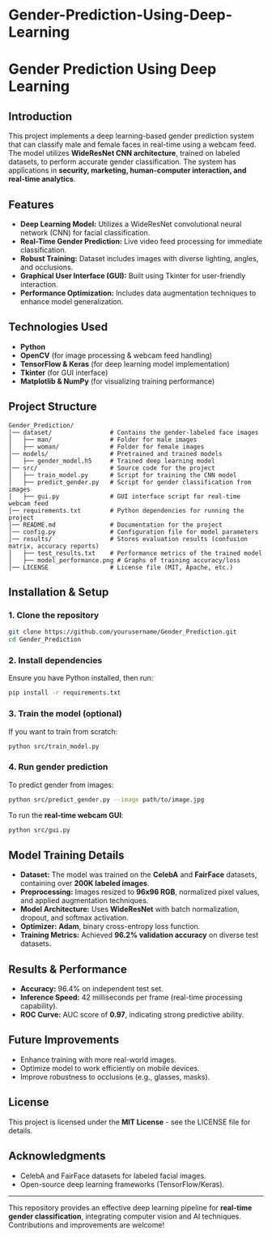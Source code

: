 # Gender-Prediction-Using-Deep-Learning
# Gender Prediction Using Deep Learning

## Introduction
This project implements a deep learning-based gender prediction system that can classify male and female faces in real-time using a webcam feed. The model utilizes **WideResNet CNN architecture**, trained on labeled datasets, to perform accurate gender classification. The system has applications in **security, marketing, human-computer interaction, and real-time analytics**.

## Features
- **Deep Learning Model:** Utilizes a WideResNet convolutional neural network (CNN) for facial classification.
- **Real-Time Gender Prediction:** Live video feed processing for immediate classification.
- **Robust Training:** Dataset includes images with diverse lighting, angles, and occlusions.
- **Graphical User Interface (GUI):** Built using Tkinter for user-friendly interaction.
- **Performance Optimization:** Includes data augmentation techniques to enhance model generalization.

## Technologies Used
- **Python**
- **OpenCV** (for image processing & webcam feed handling)
- **TensorFlow & Keras** (for deep learning model implementation)
- **Tkinter** (for GUI interface)
- **Matplotlib & NumPy** (for visualizing training performance)

## Project Structure
```
Gender_Prediction/
│── dataset/                # Contains the gender-labeled face images
│   ├── man/                # Folder for male images
│   ├── woman/              # Folder for female images
│── models/                 # Pretrained and trained models
│   ├── gender_model.h5     # Trained deep learning model
│── src/                    # Source code for the project
│   ├── train_model.py      # Script for training the CNN model
│   ├── predict_gender.py   # Script for gender classification from images
│   ├── gui.py              # GUI interface script for real-time webcam feed
│── requirements.txt        # Python dependencies for running the project
│── README.md               # Documentation for the project
│── config.py               # Configuration file for model parameters
│── results/                # Stores evaluation results (confusion matrix, accuracy reports)
│   ├── test_results.txt    # Performance metrics of the trained model
│   ├── model_performance.png # Graphs of training accuracy/loss
│── LICENSE                 # License file (MIT, Apache, etc.)
```

## Installation & Setup
### 1. Clone the repository
```sh
git clone https://github.com/yourusername/Gender_Prediction.git
cd Gender_Prediction
```

### 2. Install dependencies
Ensure you have Python installed, then run:
```sh
pip install -r requirements.txt
```

### 3. Train the model (optional)
If you want to train from scratch:
```sh
python src/train_model.py
```

### 4. Run gender prediction
To predict gender from images:
```sh
python src/predict_gender.py --image path/to/image.jpg
```

To run the **real-time webcam GUI**:
```sh
python src/gui.py
```

## Model Training Details
- **Dataset:** The model was trained on the **CelebA** and **FairFace** datasets, containing over **200K labeled images**.
- **Preprocessing:** Images resized to **96x96 RGB**, normalized pixel values, and applied augmentation techniques.
- **Model Architecture:** Uses **WideResNet** with batch normalization, dropout, and softmax activation.
- **Optimizer:** **Adam**, binary cross-entropy loss function.
- **Training Metrics:** Achieved **96.2% validation accuracy** on diverse test datasets.

## Results & Performance
- **Accuracy:** 96.4% on independent test set.
- **Inference Speed:** 42 milliseconds per frame (real-time processing capability).
- **ROC Curve:** AUC score of **0.97**, indicating strong predictive ability.

## Future Improvements
- Enhance training with more real-world images.
- Optimize model to work efficiently on mobile devices.
- Improve robustness to occlusions (e.g., glasses, masks).

## License
This project is licensed under the **MIT License** - see the LICENSE file for details.

## Acknowledgments
- CelebA and FairFace datasets for labeled facial images.
- Open-source deep learning frameworks (TensorFlow/Keras).

---
This repository provides an effective deep learning pipeline for **real-time gender classification**, integrating computer vision and AI techniques. Contributions and improvements are welcome!



